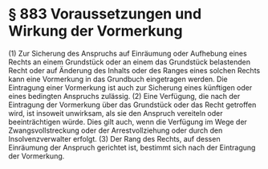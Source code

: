 # § 883 Voraussetzungen und Wirkung der Vormerkung
(1) Zur Sicherung des Anspruchs auf Einräumung oder Aufhebung eines Rechts an einem Grundstück oder an einem das Grundstück belastenden Recht oder auf Änderung des Inhalts oder des Ranges eines solchen Rechts kann eine Vormerkung in das Grundbuch eingetragen werden. Die Eintragung einer Vormerkung ist auch zur Sicherung eines künftigen oder eines bedingten Anspruchs zulässig.
(2) Eine Verfügung, die nach der Eintragung der Vormerkung über das Grundstück oder das Recht getroffen wird, ist insoweit unwirksam, als sie den Anspruch vereiteln oder beeinträchtigen würde. Dies gilt auch, wenn die Verfügung im Wege der Zwangsvollstreckung oder der Arrestvollziehung oder durch den Insolvenzverwalter erfolgt.
(3) Der Rang des Rechts, auf dessen Einräumung der Anspruch gerichtet ist, bestimmt sich nach der Eintragung der Vormerkung.